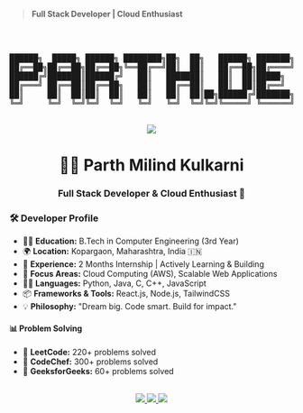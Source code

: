 > **Full Stack Developer | Cloud Enthusiast**

<div align="center">
  
<pre>



██████╗  █████╗ ██████╗ ████████╗██╗  ██╗   ██████╗ ███████╗██╗   ██╗
██╔══██╗██╔══██╗██╔══██╗╚══██╔══╝██║  ██║   ██╔══██╗██╔════╝██║   ██║
██████╔╝███████║██████╔╝   ██║   ███████║   ██║  ██║█████╗  ██║   ██║
██╔═══╝ ██╔══██║██╔══██╗   ██║   ██╔══██║   ██║  ██║██╔══╝  ╚██╗ ██╔╝
██║     ██║  ██║██║  ██║   ██║   ██║  ██║██╗██████╔╝███████╗ ╚████╔╝ 
╚═╝     ╚═╝  ╚═╝╚═╝  ╚═╝   ╚═╝   ╚═╝  ╚═╝╚═╝╚═════╝ ╚══════╝  ╚═══╝  
  
</pre>


</div>

<p align="center">
  <img src="https://readme-typing-svg.demolab.com/?lines=System.out.println(%22Hello%2C%20World!%22);Full+Stack+Web+Developer+%7C+India+%F0%9F%87%AE%F0%9F%87%B3;9.1%25+CGPA;Scalable+solutions+with+passion+%F0%9F%9A%80&center=true&width=1000&height=50&font=Fira+Code&size=22&pause=1000" />
</p>

<!-- Profile Name (Centered) -->
<h1 align="center">👨‍💻 Parth Milind Kulkarni</h1>
<h3 align="center">Full Stack Developer & Cloud Enthusiast 🚀</h3>

<!-- Developer Info Section -->
<div align="left">

<h3>🛠️ Developer Profile</h3>

- 👨‍🎓 <strong>Education:</strong> B.Tech in Computer Engineering (3rd Year)  
- 🌍 <strong>Location:</strong> Kopargaon, Maharashtra, India 🇮🇳  
- 💼 <strong>Experience:</strong> 2 Months Internship | Actively Learning & Building  
- 🧠 <strong>Focus Areas:</strong> Cloud Computing (AWS), Scalable Web Applications  
- 🧑‍💻 <strong>Languages:</strong> Python, Java, C, C++, JavaScript  
- 📦 <strong>Frameworks & Tools:</strong> React.js, Node.js, TailwindCSS  
- 💡 <strong>Philosophy:</strong> "Dream big. Code smart. Build for impact."  

<h4>📊 Problem Solving</h4>

- 🔹 <strong>LeetCode:</strong> 220+ problems solved  
- 🔸 <strong>CodeChef:</strong> 300+ problems solved  
- 🔹 <strong>GeeksforGeeks:</strong> 60+ problems solved  

</div>

<!-- Links Section (Centered) -->
<br />
<div align="center">

<a href="https://www.linkedin.com/in/parthmilindkulkarni/" target="_blank">
  <img src="https://img.shields.io/badge/LinkedIn-Connect-blue?style=for-the-badge&logo=linkedin" />
</a>

<a href="https://drive.google.com/your-resume-link" target="_blank">
  <img src="https://img.shields.io/badge/Resume-View-orange?style=for-the-badge&logo=googledrive" />
</a>

<a href="https://your-portfolio-link.com" target="_blank">
  <img src="https://img.shields.io/badge/Portfolio-Visit-green?style=for-the-badge&logo=googlechrome" />
</a>

</div>





